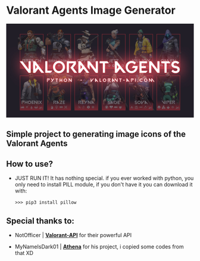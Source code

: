 # Valorant Agents Image Generator

![Valorant Agents](./assets/Banner.jpg)

## Simple project to generating image icons of the Valorant Agents

## How to use?

- JUST RUN IT! It has nothing special. if you ever worked with python, you only need to install PILL module,
  if you don't have it you can download it with:

      >>> pip3 install pillow

## Special thanks to:

- NotOfficer | **[Valorant-API](https://valorant-api.com/)** for their powerful API

- MyNameIsDark01 | **[Athena](https://github.com/MyNameIsDark01/Athena)** for his project, i copied some codes from that XD
